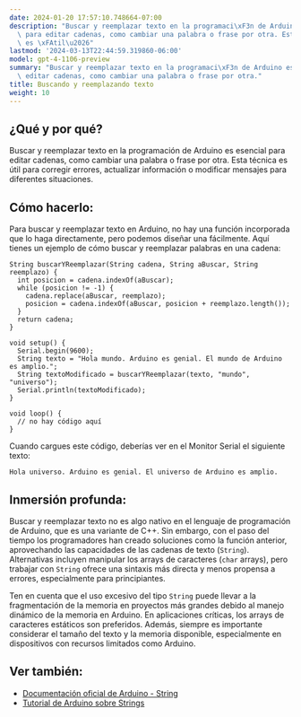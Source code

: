 ```yaml
---
date: 2024-01-20 17:57:10.748664-07:00
description: "Buscar y reemplazar texto en la programaci\xF3n de Arduino es esencial\
  \ para editar cadenas, como cambiar una palabra o frase por otra. Esta t\xE9cnica\
  \ es \xFAtil\u2026"
lastmod: '2024-03-13T22:44:59.319860-06:00'
model: gpt-4-1106-preview
summary: "Buscar y reemplazar texto en la programaci\xF3n de Arduino es esencial para\
  \ editar cadenas, como cambiar una palabra o frase por otra."
title: Buscando y reemplazando texto
weight: 10
---
```


## ¿Qué y por qué?

Buscar y reemplazar texto en la programación de Arduino es esencial para editar cadenas, como cambiar una palabra o frase por otra. Esta técnica es útil para corregir errores, actualizar información o modificar mensajes para diferentes situaciones.

## Cómo hacerlo:

Para buscar y reemplazar texto en Arduino, no hay una función incorporada que lo haga directamente, pero podemos diseñar una fácilmente. Aquí tienes un ejemplo de cómo buscar y reemplazar palabras en una cadena:

```Arduino
String buscarYReemplazar(String cadena, String aBuscar, String reemplazo) {
  int posicion = cadena.indexOf(aBuscar);
  while (posicion != -1) {
    cadena.replace(aBuscar, reemplazo);
    posicion = cadena.indexOf(aBuscar, posicion + reemplazo.length());
  }
  return cadena;
}

void setup() {
  Serial.begin(9600);
  String texto = "Hola mundo. Arduino es genial. El mundo de Arduino es amplio.";
  String textoModificado = buscarYReemplazar(texto, "mundo", "universo");
  Serial.println(textoModificado);
}

void loop() {
  // no hay código aquí
}
```

Cuando cargues este código, deberías ver en el Monitor Serial el siguiente texto:

`Hola universo. Arduino es genial. El universo de Arduino es amplio.`

## Inmersión profunda:

Buscar y reemplazar texto no es algo nativo en el lenguaje de programación de Arduino, que es una variante de C++. Sin embargo, con el paso del tiempo los programadores han creado soluciones como la función anterior, aprovechando las capacidades de las cadenas de texto (`String`). Alternativas incluyen manipular los arrays de caracteres (`char` arrays), pero trabajar con `String` ofrece una sintaxis más directa y menos propensa a errores, especialmente para principiantes.

Ten en cuenta que el uso excesivo del tipo `String` puede llevar a la fragmentación de la memoria en proyectos más grandes debido al manejo dinámico de la memoria en Arduino. En aplicaciones críticas, los arrays de caracteres estáticos son preferidos. Además, siempre es importante considerar el tamaño del texto y la memoria disponible, especialmente en dispositivos con recursos limitados como Arduino.

## Ver también:

- [Documentación oficial de Arduino - String](https://www.arduino.cc/reference/en/language/variables/data-types/string/)
- [Tutorial de Arduino sobre Strings](https://www.arduino.cc/en/Tutorial/BuiltInExamples/StringAdditionOperator)

